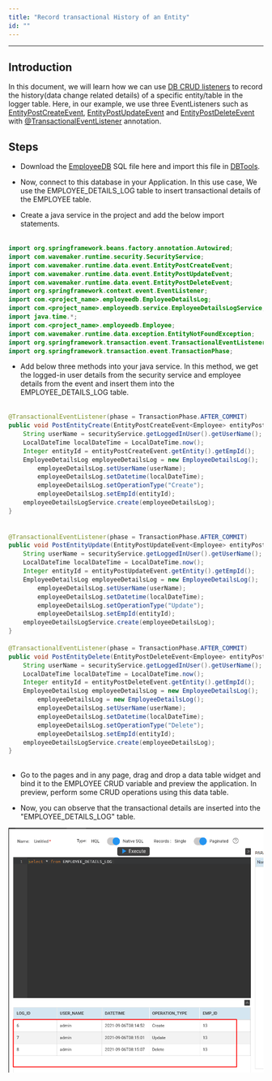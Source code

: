 ```yaml
---
title: "Record transactional History of an Entity"
id: ""
---
```

---

## Introduction

In this document, we will learn how we can use [DB CRUD listeners](/learn/app-development/services/database-crud-event-listeners) to record the history(data change related details) of a specific entity/table in the logger table.
Here, in our example, we use three EventListeners such as [EntityPostCreateEvent](https://github.com/wavemaker/wavemaker-app-runtime-services/blob/master/wavemaker-app-runtime-core/src/main/java/com/wavemaker/runtime/data/event/EntityPostCreateEvent.java), [EntityPostUpdateEvent](https://github.com/wavemaker/wavemaker-app-runtime-services/blob/master/wavemaker-app-runtime-core/src/main/java/com/wavemaker/runtime/data/event/EntityPostUpdateEvent.java) and [EntityPostDeleteEvent](https://github.com/wavemaker/wavemaker-app-runtime-services/blob/master/wavemaker-app-runtime-core/src/main/java/com/wavemaker/runtime/data/event/EntityPostDeleteEvent.java) with [@TransactionalEventListener](https://docs.spring.io/spring-framework/docs/current/javadoc-api/org/springframework/transaction/event/TransactionalEventListener.html) annotation.

## Steps

- Download the [EmployeeDB](/learn/assets/Audithistory-using-crudListeners/EmployeeDB_dump.sql) SQL file here and import this file in [DBTools](/learn/app-development/services/database-tools#db-scripts).

- Now, connect to this database in your Application. In this use case, We use the EMPLOYEE_DETAILS_LOG table to insert transactional details of the EMPLOYEE table.

- Create a java service in the project and add the below import statements.

 ```java

import org.springframework.beans.factory.annotation.Autowired;
import com.wavemaker.runtime.security.SecurityService;
import com.wavemaker.runtime.data.event.EntityPostCreateEvent;
import com.wavemaker.runtime.data.event.EntityPostUpdateEvent;
import com.wavemaker.runtime.data.event.EntityPostDeleteEvent;
import org.springframework.context.event.EventListener;
import com.<project_name>.employeedb.EmployeeDetailsLog;
import com.<project_name>.employeedb.service.EmployeeDetailsLogService;
import java.time.*;
import com.<project_name>.employeedb.Employee;
import com.wavemaker.runtime.data.exception.EntityNotFoundException;
import org.springframework.transaction.event.TransactionalEventListener; 
import org.springframework.transaction.event.TransactionPhase;
```

- Add below three methods into your java service. In this method, we get the logged-in user details from the security service and employee details from the event and insert them into the EMPLOYEE_DETAILS_LOG table.

```java

@TransactionalEventListener(phase = TransactionPhase.AFTER_COMMIT)
public void PostEntityCreate(EntityPostCreateEvent<Employee> entityPostCreateEvent) {
    String userName = securityService.getLoggedInUser().getUserName();
    LocalDateTime localDateTime = LocalDateTime.now();
    Integer entityId = entityPostCreateEvent.getEntity().getEmpId();
    EmployeeDetailsLog employeeDetailsLog = new EmployeeDetailsLog();
        employeeDetailsLog.setUserName(userName);
        employeeDetailsLog.setDatetime(localDateTime);
        employeeDetailsLog.setOperationType("Create");
        employeeDetailsLog.setEmpId(entityId);
    employeeDetailsLogService.create(employeeDetailsLog);
}


@TransactionalEventListener(phase = TransactionPhase.AFTER_COMMIT)
public void PostEntityUpdate(EntityPostUpdateEvent<Employee> entityPostUpdateEvent) {
    String userName = securityService.getLoggedInUser().getUserName();
    LocalDateTime localDateTime = LocalDateTime.now();
    Integer entityId = entityPostUpdateEvent.getEntity().getEmpId();
    EmployeeDetailsLog employeeDetailsLog = new EmployeeDetailsLog();
        employeeDetailsLog.setUserName(userName);
        employeeDetailsLog.setDatetime(localDateTime);
        employeeDetailsLog.setOperationType("Update");
        employeeDetailsLog.setEmpId(entityId);
    employeeDetailsLogService.create(employeeDetailsLog);
}

@TransactionalEventListener(phase = TransactionPhase.AFTER_COMMIT)
public void PostEntityDelete(EntityPostDeleteEvent<Employee> entityPostDeleteEvent) {
    String userName = securityService.getLoggedInUser().getUserName();
    LocalDateTime localDateTime = LocalDateTime.now();
    Integer entityId = entityPostDeleteEvent.getEntity().getEmpId();
    EmployeeDetailsLog employeeDetailsLog = new EmployeeDetailsLog();
        employeeDetailsLog = new EmployeeDetailsLog();
        employeeDetailsLog.setUserName(userName);
        employeeDetailsLog.setDatetime(localDateTime);
        employeeDetailsLog.setOperationType("Delete");
        employeeDetailsLog.setEmpId(entityId);
    employeeDetailsLogService.create(employeeDetailsLog);
}
     
 ```

- Go to the pages and in any page, drag and drop a data table widget and bind it to the EMPLOYEE CRUD variable and preview the application. In preview, perform some CRUD operations using this data table.

- Now, you can observe that the transactional details are inserted into the "EMPLOYEE_DETAILS_LOG" table.

![/learn/assets/Audithistory-using-crudListeners/EMPLOYEE_DETAILS_LOG.png](/learn/assets/Audithistory-using-crudListeners/EMPLOYEE_DETAILS_LOG.png)
